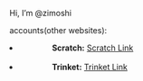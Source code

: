 Hi, I’m @zimoshi     

accounts(other websites):                     
<li>             
  <b>Scratch:</b> <a href="scratch.mit.edu/users/scratchycattycat">Scratch Link</a>
</li>                        
<li>             
  <b>Trinket:</b> <a href="oysemsg1998.trinket.io">Trinket Link</a>
</li>                        
